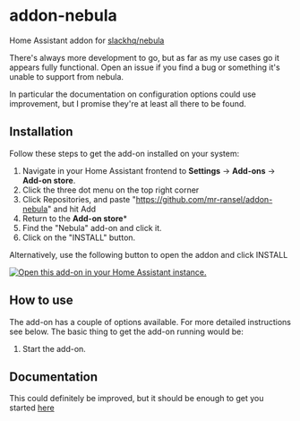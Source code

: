 # addon-nebula
Home Assistant addon for [slackhq/nebula](https://github.com/slackhq/nebula)

There's always more development to go, but as far as my use cases go it appears fully functional. Open an issue if you find a bug or something it's unable to support from nebula.

In particular the documentation on configuration options could use improvement, but I promise they're at least all there to be found.

## Installation

Follow these steps to get the add-on installed on your system:

1. Navigate in your Home Assistant frontend to **Settings** -> **Add-ons** -> **Add-on store**.
2. Click the three dot menu on the top right corner
3. Click Repositories, and paste "https://github.com/mr-ransel/addon-nebula" and hit Add
4. Return to the **Add-on store***
5. Find the "Nebula" add-on and click it.
6. Click on the "INSTALL" button.

Alternatively, use the following button to open the addon and click INSTALL

[![Open this add-on in your Home Assistant instance.][addon-badge]][addon]

## How to use

The add-on has a couple of options available. For more detailed instructions
see below. The basic thing to get the add-on running would be:

1. Start the add-on.

## Documentation

This could definitely be improved, but it should be enough to get you started [here](/nebula/DOCS.md)

[addon-badge]: https://my.home-assistant.io/badges/supervisor_addon.svg
[addon]: https://my.home-assistant.io/redirect/supervisor_addon/?addon=ac13a23d_nebula&repository_url=https%3A%2F%2Fgithub.com%2Fmr-ransel%2Faddon-nebula
